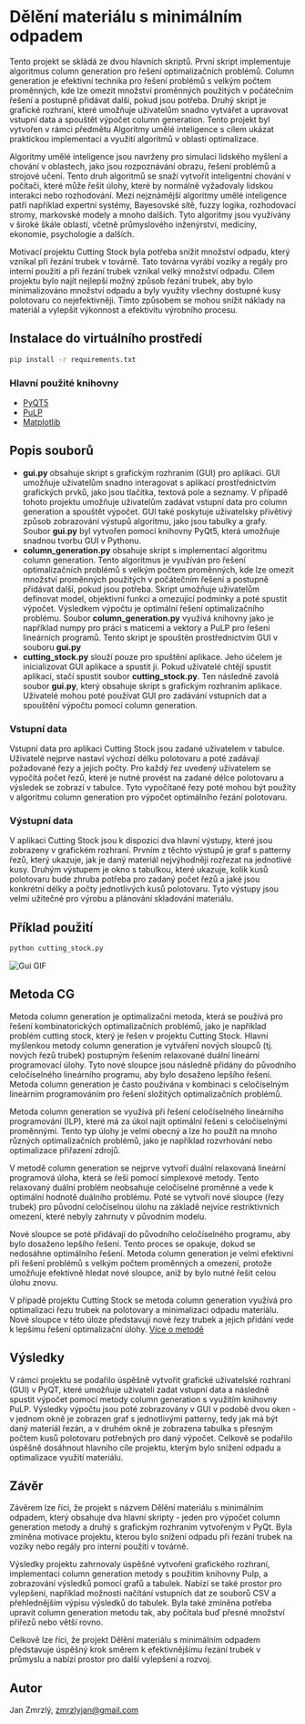 # Dělění materiálu s minimálním odpadem

Tento projekt se skládá ze dvou hlavních skriptů. První skript implementuje algoritmus column generation pro řešení optimalizačních problémů. Column generation je efektivní technika pro řešení problémů s velkým počtem proměnných, kde lze omezit množství proměnných použitých v počátečním řešení a postupně přidávat další, pokud jsou potřeba. Druhý skript je grafické rozhraní, které umožňuje uživatelům snadno vytvářet a upravovat vstupní data a spouštět výpočet column generation. Tento projekt byl vytvořen v rámci předmětu Algoritmy umělé inteligence s cílem ukázat praktickou implementaci a využití algoritmů v oblasti optimalizace.


Algoritmy umělé inteligence jsou navrženy pro simulaci lidského myšlení a chování v oblastech, jako jsou rozpoznávání obrazu, řešení problémů a strojové učení. Tento druh algoritmů se snaží vytvořit inteligentní chování v počítači, které může řešit úlohy, které by normálně vyžadovaly lidskou interakci nebo rozhodování. Mezi nejznámější algoritmy umělé inteligence patří například expertní systémy, Bayesovské sítě, fuzzy logika, rozhodovací stromy, markovské modely a mnoho dalších. Tyto algoritmy jsou využívány v široké škále oblastí, včetně průmyslového inženýrství, medicíny, ekonomie, psychologie a dalších.

Motivací projektu Cutting Stock byla potřeba snížit množství odpadu, který vznikal při řezání trubek v továrně. Tato továrna vyrábí vozíky a regály pro interní použití a při řezání trubek vznikal velký množství odpadu. Cílem projektu bylo najít nejlepší možný způsob řezání trubek, aby bylo minimalizováno množství odpadu a byly využity všechny dostupné kusy polotovaru co nejefektivněji. Tímto způsobem se mohou snížit náklady na materiál a vylepšit výkonnost a efektivitu výrobního procesu.

## Instalace do virtuálního prostředí

```bash
pip install -r requirements.txt
```

### Hlavní použité knihovny

* [PyQT5](https://doc.qt.io/qtforpython-5/)
* [PuLP](https://coin-or.github.io/pulp/)
* [Matplotlib](https://matplotlib.org/)

## Popis souborů

* __gui.py__  obsahuje skript s grafickým rozhraním (GUI) pro aplikaci. GUI umožňuje uživatelům snadno interagovat s aplikací prostřednictvím grafických prvků, jako jsou tlačítka, textová pole a seznamy. V případě tohoto projektu umožňuje uživatelům zadávat vstupní data pro column generation a spouštět výpočet. GUI také poskytuje uživatelsky přívětivý způsob zobrazování výstupů algoritmu, jako jsou tabulky a grafy. Soubor __gui.py__ byl vytvořen pomocí knihovny PyQt5, která umožňuje snadnou tvorbu GUI v Pythonu.
* __column_generation.py__ obsahuje skript s implementací algoritmu column generation. Tento algoritmus je využíván pro řešení optimalizačních problémů s velkým počtem proměnných, kde lze omezit množství proměnných použitých v počátečním řešení a postupně přidávat další, pokud jsou potřeba. Skript umožňuje uživatelům definovat model, objektivní funkci a omezující podmínky a poté spustit výpočet. Výsledkem výpočtu je optimální řešení optimalizačního problému. Soubor __column_generation.py__ využívá knihovny jako je například numpy pro práci s maticemi a vektory a PuLP pro řešení lineárních programů. Tento skript je spouštěn prostřednictvím GUI v souboru __gui.py__
* __cutting_stock.py__ slouží pouze pro spuštění aplikace. Jeho účelem je inicializovat GUI aplikace a spustit ji. Pokud uživatelé chtějí spustit aplikaci, stačí spustit soubor __cutting_stock.py__. Ten následně zavolá soubor __gui.py__, který obsahuje skript s grafickým rozhraním aplikace. Uživatelé mohou poté používat GUI pro zadávání vstupních dat a spouštění výpočtu pomocí column generation.

### Vstupní data

Vstupní data pro aplikaci Cutting Stock jsou zadané uživatelem v tabulce. Uživatelé nejprve nastaví výchozí délku polotovaru a poté zadávají požadované řezy a jejich počty. Pro každý řez uvedený uživatelem se vypočítá počet řezů, které je nutné provést na zadané délce polotovaru a výsledek se zobrazí v tabulce. Tyto vypočítané řezy poté mohou být použity v algoritmu column generation pro výpočet optimálního řezání polotovaru.

### Výstupní data

V aplikaci Cutting Stock jsou k dispozici dva hlavní výstupy, které jsou zobrazeny v grafickém rozhraní. Prvním z těchto výstupů je graf s patterny řezů, který ukazuje, jak je daný materiál nejvýhodněji rozřezat na jednotlivé kusy. Druhým výstupem je okno s tabulkou, které ukazuje, kolik kusů polotovaru bude zhruba potřeba pro zadaný počet řezů a jaké jsou konkrétní délky a počty jednotlivých kusů polotovaru. Tyto výstupy jsou velmi užitečné pro výrobu a plánování skladování materiálu.

## Příklad použití

```bash
python cutting_stock.py
```

![Gui GIF](https://github.com/JanZmrzly/cutting-stock/blob/main/static/cutting_stock.gif)

## Metoda CG

 Metoda column generation je optimalizační metoda, která se používá pro řešení kombinatorických optimalizačních problémů, jako je například problém cutting stock, který je řešen v projektu Cutting Stock. Hlavní myšlenkou metody column generation je vytváření nových sloupců (tj. nových řezů trubek) postupným řešením relaxované duální lineární programovací úlohy. Tyto nové sloupce jsou následně přidány do původního celočíselného lineárního programu, aby bylo dosaženo lepšího řešení. Metoda column generation je často používána v kombinaci s celočíselným lineárním programováním pro řešení složitých optimalizačních problémů.
 
 Metoda column generation se využívá při řešení celočíselného lineárního programování (ILP), které má za úkol najít optimální řešení s celočíselnými proměnnými. Tento typ úlohy je velmi obecný a lze ho použít na mnoho různých optimalizačních problémů, jako je například rozvrhování nebo optimalizace přiřazení zdrojů.

 V metodě column generation se nejprve vytvoří duální relaxovaná lineární programová úloha, která se řeší pomocí simplexové metody. Tento relaxovaný duální problém neobsahuje celočíselné proměnné a vede k optimální hodnotě duálního problému. Poté se vytvoří nové sloupce (řezy trubek) pro původní celočíselnou úlohu na základě nejvíce restriktivních omezení, které nebyly zahrnuty v původním modelu.

 Nové sloupce se poté přidávají do původního celočíselného programu, aby bylo dosaženo lepšího řešení. Tento proces se opakuje, dokud se nedosáhne optimálního řešení. Metoda column generation je velmi efektivní při řešení problémů s velkým počtem proměnných a omezení, protože umožňuje efektivně hledat nové sloupce, aniž by bylo nutné řešit celou úlohu znovu.

 V případě projektu Cutting Stock se metoda column generation využívá pro optimalizaci řezu trubek na polotovary a minimalizaci odpadu materiálu. Nové sloupce v této úloze představují nové řezy trubek a jejich přidání vede k lepšímu řešení optimalizační úlohy. [Více o metodě](https://optimization.cbe.cornell.edu/index.php?title=Column_generation_algorithms)

## Výsledky

V rámci projektu se podařilo úspěšně vytvořit grafické uživatelské rozhraní (GUI) v PyQT, které umožňuje uživateli zadat vstupní data a následně spustit výpočet pomocí metody column generation s využitím knihovny PuLP. Výsledky výpočtu jsou poté zobrazovány v GUI v podobě dvou oken - v jednom okně je zobrazen graf s jednotlivými patterny, tedy jak má být daný materiál řezán, a v druhém okně je zobrazena tabulka s přesným počtem kusů polotovaru potřebných pro daný výpočet. Celkově se podařilo úspěšně dosáhnout hlavního cíle projektu, kterým bylo snížení odpadu a optimalizace využití materiálu.

## Závěr 

Závěrem lze říci, že projekt s názvem Dělění materiálu s minimálním odpadem, který obsahuje dva hlavní skripty - jeden pro výpočet column generation metody a druhý s grafickým rozhraním vytvořeným v PyQt. Byla zmíněna motivace projektu, kterou bylo snížení odpadu při řezání trubek na vozíky nebo regály pro interní použití v továrně.

Výsledky projektu zahrnovaly úspěšné vytvoření grafického rozhraní, implementaci column generation metody s použitím knihovny Pulp, a zobrazování výsledků pomocí grafů a tabulek. Nabízí se také prostor pro vylepšení, například možnosti načítání vstupních dat ze souborů CSV a přehlednějším výpisu výsledků do tabulek. Byla také zmíněna potřeba upravit column generation metodu tak, aby počítala buď přesné množství přířezů nebo větší rovno.

Celkově lze říci, že projekt Dělění materiálu s minimálním odpadem představuje úspěšný krok směrem k efektivnějšímu řezání trubek v průmyslu a nabízí prostor pro další vylepšení a rozvoj.

## Autor

Jan Zmrzlý, zmrzlyjan@gmail.com
